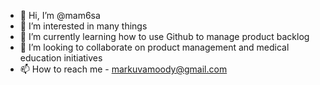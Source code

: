 - 👋 Hi, I’m @mam6sa
- 👀 I’m interested in many things
- 🌱 I’m currently learning how to use Github to manage product backlog
- 💞️ I’m looking to collaborate on product management and medical education initiatives
- 📫 How to reach me - markuvamoody@gmail.com

<!---
mam6sa/mam6sa is a ✨ special ✨ repository because its `README.md` (this file) appears on your GitHub profile.
You can click the Preview link to take a look at your changes.
--->
